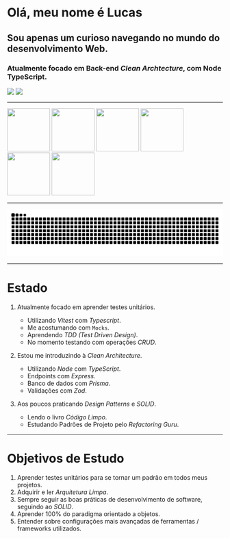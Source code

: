 # Olá, meu nome é Lucas
## Sou apenas um curioso navegando no mundo do desenvolvimento Web.
### Atualmente focado em Back-end *Clean Archtecture*, com Node TypeScript.

 <div>
   <img loading="lazy" src="https://github-readme-stats.vercel.app/api?username=LucasLorencetti1904&show_icons=true&bg_color=00000000">
   <img loading="lazy" width="420em" src="https://github-readme-stats.vercel.app/api/top-langs/?username=LucasLorencetti1904&langs_count=8&layout=compact&theme=dark&show_icons=true&bg_color=00000000">
 </div>

---

<div>
 <img src="https://images.icon-icons.com/2107/PNG/512/file_type_node_icon_130301.png" width="100" height="100">
 <img src="https://images.icon-icons.com/2415/PNG/512/typescript_original_logo_icon_146317.png" width="100" height="100">
 <img src="https://img.icons8.com/?size=512&id=zJh5Gyrd6ZKu&format=png" width="100" height="100">
 <img src="https://assets.streamlinehq.com/image/private/w_300,h_300,ar_1/f_auto/v1/icons/5/zod-jxeoj68ny4h94671educq4.png/zod-xe0a17we1j8ox6lns9ruf.png?_a=DATAdtAAZAA0" width="100" height="100">
 <img src="https://cdn0.iconfinder.com/data/icons/logos-brands-in-colors/128/react-512.png" width="100" height="100">
 <img src="https://files.svgcdn.io/logos/vitest.svg" width="100" height="100">
</div>

---

![Snake animation](https://github.com/LucasLorencetti1904/LucasLorencetti1904/blob/output/snake.svg)

---

# Estado

1. Atualmente focado em aprender testes unitários.  
    - Utilizando *Vitest* com *Typescript*.  
    - Me acostumando com `Mocks`.  
    - Aprendendo *TDD (Test Driven Design)*.  
    - No momento testando com operações *CRUD*.
2. Estou me introduzindo à *Clean Architecture*.  
    - Utilizando *Node* com *TypeScript*.  
    - Endpoints com *Express*.  
    - Banco de dados com *Prisma*.  
    - Validações com *Zod*.

3. Aos poucos praticando *Design Patterns* e *SOLID*.  
    - Lendo o livro *Código Limpo*.  
    - Estudando Padrões de Projeto pelo *Refactoring Guru*.

---

# Objetivos de Estudo

1. Aprender testes unitários para se tornar um padrão em todos meus projetos.
2. Adquirir e ler *Arquitetura Limpa*.
3. Sempre seguir as boas práticas de desenvolvimento de software, seguindo ao *SOLID*.
4. Aprender 100% do paradigma orientado a objetos.
5. Entender sobre configurações mais avançadas de ferramentas / frameworks utilizados.
